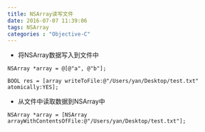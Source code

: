 ```yaml
---
title: NSArray读写文件
date: 2016-07-07 11:39:06
tags: NSArray
categories : "Objective-C"
---
```


* 将NSArray数据写入到文件中

```objc
NSArray *array = @[@"a", @"b"];

BOOL res = [array writeToFile:@"/Users/yan/Desktop/test.txt" atomically:YES];
```

* 从文件中读取数据到NSArray中

```objc
NSArray *array = [NSArray arrayWithContentsOfFile:@"/Users/yan/Desktop/test.txt"];
```
